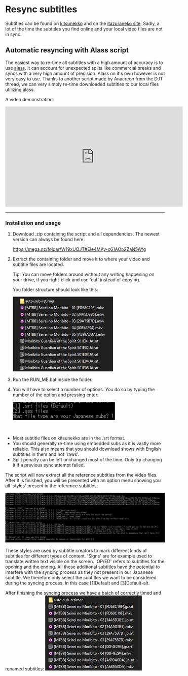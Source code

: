# Resync subtitles

Subtitles can be found on [kitsunekko](https://kitsunekko.net/dirlist.php?dir=subtitles%2Fjapanese%2F) and on the [itazuraneko site](https://itazuraneko.neocities.org/). Sadly, a lot of the time the subtitles you find online and your local video files are not in sync. 

## Automatic resyncing with Alass script

The easiest way to re-time all subtitles with a high amount of accuracy is to use [alass](https://github.com/kaegi/alass). It can account for unexpected splits like commercial breaks and syncs with a very high amount of precision. Alass on it's own however is not very easy to use. Thanks to another script made by Anacreon from the DJT thread, we can very simply re-time downloaded subtitles to our local files utilizing alass. 

A video demonstration:

<iframe width="560" height="315" src="https://www.youtube.com/embed/x0h3ooBHrpk" frameborder="0" allow="accelerometer; autoplay; clipboard-write; encrypted-media; gyroscope; picture-in-picture" allowfullscreen></iframe>

--- 

### Installation and usage

1. Download .zip containing the script and all dependencies. The newest version can always be found here: <p><https://mega.nz/folder/W19xUQJT#Ele4MKy-c61AOp2ZaN5AYg></p> 
2. Extract the containing folder and move it to where your video and subtitle files are located. <p>Tip: You can move folders around without any writing happening on your drive, if you right-click and use 'cut' instead of copying.</p> <p>You folder structure should look like this: </p><p>![Folder structure](images/resyncfolder.jpg)</p>
3. Run the RUN_ME.bat inside the folder.
4. You will have to select a number of options. You do so by typing the number of the option and pressing enter:
   
	![Selection script option](images/selectoption.jpg)

<br>

- Most subtitle files on kitsunekko are in the .srt format.
- You should generally re-time using embedded subs as it is vastly more reliable. This also means that you should download shows with English subtitles in them and not 'raws'. 
- Split penalty can be left unchanged most of the time. Only try changing it if a previous sync attempt failed.

The script will now extract all the reference subtitles from the video files. After it is finished, you will be presented with an option menu showing you all 'styles' present in the reference subtitles:

![Subtitle Styles](images/subtitlestyles.jpg)

These styles are used by subtitle creators to mark different kinds of subtitles for different types of content. 'Signs' are for example used to translate written text visible on the screen. 'OP/ED' refers to subtitles for the opening and the ending. All these additional subtitles have the potential to interfere with the syncing process as they not present in our Japanese subtitle. We therefore only select the subtitles we want to be considered during the syncing process. In this case [1]Default and [3]Default-alt.

After finishing the syncing process we have a batch of correctly timed and renamed subtitles:
![Syncing Result](images/resyncingsubtitles.jpg)